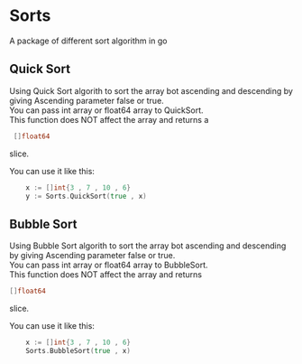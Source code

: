 # Sorts
A package of different sort algorithm in go

## Quick Sort
Using Quick Sort algorith to sort the array bot ascending and descending by giving Ascending parameter false or true.  
You can pass int array or float64 array to QuickSort.  
This function does NOT affect the array and returns a 
```go
 []float64 
``` 
slice.  

You can use it like this:   
```go  
    x := []int{3 , 7 , 10 , 6}  
    y := Sorts.QuickSort(true , x)  
```

## Bubble Sort
Using Bubble Sort algorith to sort the array bot ascending and descending by giving Ascending parameter false or true.  
You can pass int array or float64 array to BubbleSort.  
This function does NOT affect the array and returns
```go
[]float64
```
slice.    

You can use it like this:  
```go
    x := []int{3 , 7 , 10 , 6}
    Sorts.BubbleSort(true , x)
```

